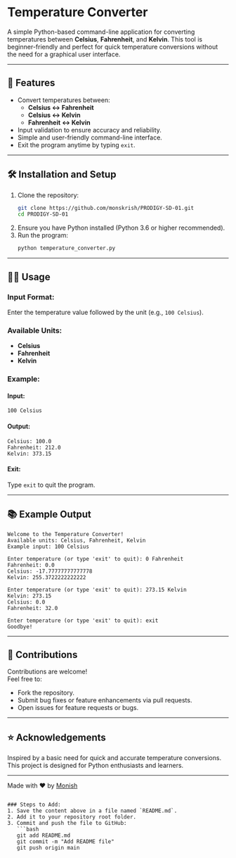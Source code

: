 # Temperature Converter

A simple Python-based command-line application for converting temperatures between **Celsius**, **Fahrenheit**, and **Kelvin**. This tool is beginner-friendly and perfect for quick temperature conversions without the need for a graphical user interface.

---

## 🚀 Features
- Convert temperatures between:
  - **Celsius ↔ Fahrenheit**
  - **Celsius ↔ Kelvin**
  - **Fahrenheit ↔ Kelvin**
- Input validation to ensure accuracy and reliability.
- Simple and user-friendly command-line interface.
- Exit the program anytime by typing `exit`.

---

## 🛠️ Installation and Setup
1. Clone the repository:
   ```bash
   git clone https://github.com/monskrish/PRODIGY-SD-01.git
   cd PRODIGY-SD-01
   ```
2. Ensure you have Python installed (Python 3.6 or higher recommended).
3. Run the program:
   ```bash
   python temperature_converter.py
   ```

---

## 🧑‍💻 Usage
### Input Format:
Enter the temperature value followed by the unit (e.g., `100 Celsius`).

### Available Units:
- **Celsius**
- **Fahrenheit**
- **Kelvin**

### Example:
#### Input:
```plaintext
100 Celsius
```
#### Output:
```plaintext
Celsius: 100.0
Fahrenheit: 212.0
Kelvin: 373.15
```

#### Exit:
Type `exit` to quit the program.

---

## 📚 Example Output
```plaintext
Welcome to the Temperature Converter!
Available units: Celsius, Fahrenheit, Kelvin
Example input: 100 Celsius

Enter temperature (or type 'exit' to quit): 0 Fahrenheit
Fahrenheit: 0.0
Celsius: -17.77777777777778
Kelvin: 255.3722222222222

Enter temperature (or type 'exit' to quit): 273.15 Kelvin
Kelvin: 273.15
Celsius: 0.0
Fahrenheit: 32.0

Enter temperature (or type 'exit' to quit): exit
Goodbye!
```

---

## 🤝 Contributions
Contributions are welcome!  
Feel free to:
- Fork the repository.
- Submit bug fixes or feature enhancements via pull requests.
- Open issues for feature requests or bugs.

---

## ⭐ Acknowledgements
Inspired by a basic need for quick and accurate temperature conversions. This project is designed for Python enthusiasts and learners.

---

Made with ❤️ by [Monish](https://github.com/monskrish)
```

### Steps to Add:
1. Save the content above in a file named `README.md`.
2. Add it to your repository root folder.
3. Commit and push the file to GitHub:
   ```bash
   git add README.md
   git commit -m "Add README file"
   git push origin main
   ```
